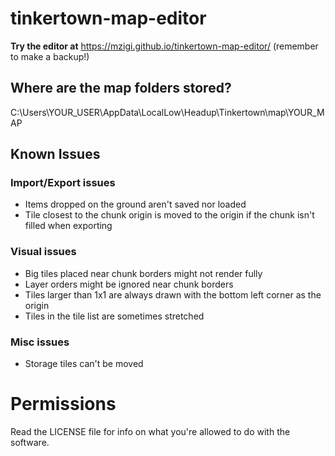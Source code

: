 # tinkertown-map-editor
 
**Try the editor at**
https://mzigi.github.io/tinkertown-map-editor/ (remember to make a backup!)

## Where are the map folders stored?

C:\Users\YOUR_USER\AppData\LocalLow\Headup\Tinkertown\map\YOUR_MAP

## Known Issues

### Import/Export issues
- Items dropped on the ground aren't saved nor loaded
- Tile closest to the chunk origin is moved to the origin if the chunk isn't filled when exporting

### Visual issues
- Big tiles placed near chunk borders might not render fully
- Layer orders might be ignored near chunk borders
- Tiles larger than 1x1 are always drawn with the bottom left corner as the origin
- Tiles in the tile list are sometimes stretched

### Misc issues
- Storage tiles can't be moved

# Permissions

Read the LICENSE file for info on what you're allowed to do with the software.
